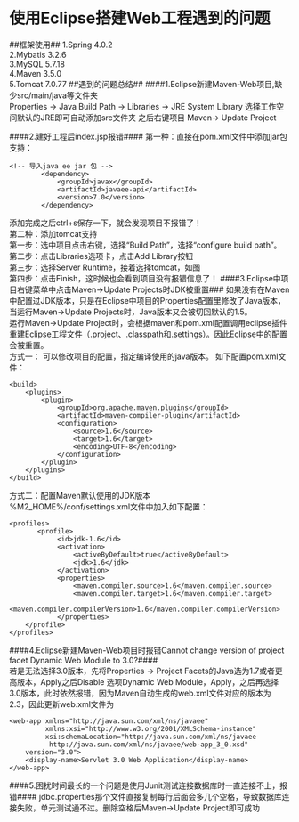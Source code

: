# 使用Eclipse搭建Web工程遇到的问题 #
##框架使用##
1.Spring 4.0.2  
2.Mybatis 3.2.6  
3.MySQL 5.7.18  
4.Maven 3.5.0  
5.Tomcat 7.0.77
##遇到的问题总结##
####1.Eclipse新建Maven-Web项目,缺少src/main/java等文件夹  
Properties -> Java Build Path -> Libraries -> JRE System Library 选择工作空间默认的JRE即可自动添加src文件夹
之后右键项目 Maven-> Update Project  

####2.建好工程后index.jsp报错####
第一种：直接在pom.xml文件中添加jar包支持：  
```
<!-- 导入java ee jar 包 -->  
        <dependency>  
            <groupId>javax</groupId>  
            <artifactId>javaee-api</artifactId>  
            <version>7.0</version>  
        </dependency> 
```   
添加完成之后ctrl+s保存一下，就会发现项目不报错了！   
第二种：添加tomcat支持  
第一步：选中项目点击右键，选择“Build Path”，选择“configure build path”。  
第二步：点击Libraries选项卡，点击Add Library按钮  
第三步：选择Server Runtime，接着选择tomcat，如图  
第四步：点击Finish，这时候也会看到项目没有报错信息了！
####3.Eclipse中项目右键菜单中点击Maven->Update Projects时JDK被重置###
如果没有在Maven中配置过JDK版本，只是在Eclipse中项目的Properties配置里修改了Java版本，当运行Maven->Update Projects时，Java版本又会被切回默认的1.5。  
运行Maven->Update Project时，会根据maven和pom.xml配置调用eclipse插件重建Eclipse工程文件（.project、.classpath和.settings）。因此Eclipse中的配置会被重置。  
方式一： 可以修改项目的配置，指定编译使用的java版本。
如下配置pom.xml文件：
```
<build>  
    <plugins>  
        <plugin>  
            <groupId>org.apache.maven.plugins</groupId>  
            <artifactId>maven-compiler-plugin</artifactId>  
            <configuration>  
                <source>1.6</source>  
                <target>1.6</target>  
                <encoding>UTF-8</encoding>  
            </configuration>  
        </plugin>  
    </plugins>  
</build>  
```  
方式二：配置Maven默认使用的JDK版本  
%M2_HOME%/conf/settings.xml文件中加入如下配置：
```
<profiles>   
       <profile>     
            <id>jdk-1.6</id>     
            <activation>     
                <activeByDefault>true</activeByDefault>     
                <jdk>1.6</jdk>     
            </activation>     
            <properties>     
                <maven.compiler.source>1.6</maven.compiler.source>     
                <maven.compiler.target>1.6</maven.compiler.target>     
                <maven.compiler.compilerVersion>1.6</maven.compiler.compilerVersion>     
            </properties>     
    </profile>    
</profiles> 
```
####4.Eclipse新建Maven-Web项目时报错Cannot change version of project facet Dynamic Web Module to 3.0?####  
若是无法选择3.0版本，先将Properties -> Project Facets的Java选为1.7或者更高版本，Apply之后Disable 选项Dynamic Web Module，Apply，之后再选择3.0版本，此时依然报错，因为Maven自动生成的web.xml文件对应的版本为2.3，因此更新web.xml文件为  
```
<web-app xmlns="http://java.sun.com/xml/ns/javaee"  
         xmlns:xsi="http://www.w3.org/2001/XMLSchema-instance"  
         xsi:schemaLocation="http://java.sun.com/xml/ns/javaee   
          http://java.sun.com/xml/ns/javaee/web-app_3_0.xsd"  
    version="3.0">  
    <display-name>Servlet 3.0 Web Application</display-name>  
</web-app>
```
####5.困扰时间最长的一个问题是使用Junit测试连接数据库时一直连接不上，报错####
jdbc.properties那个文件直接复制每行后面会多几个空格，导致数据库连接失败，单元测试通不过。删除空格后Maven->Update Project即可成功